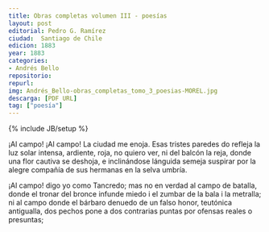 ```yaml
---
title: Obras completas volumen III - poesías
layout: post
editorial: Pedro G. Ramírez
ciudad:  Santiago de Chile
edicion: 1883
year: 1883
categories: 
- Andrés Bello
repositorio: 
repurl: 
img: Andrés_Bello-obras_completas_tomo_3_poesias-MOREL.jpg
descarga: [PDF URL]
tag: ["poesía"]
---
```

{% include JB/setup %}

¡Al campo! ¡Al campo! La ciudad me enoja.
Esas tristes paredes do refleja
la luz solar intensa, ardiente, roja,
no quiero ver, ni del balcón la reja,
donde una flor cautiva se deshoja,
e inclinándose lánguida semeja
suspirar por la alegre compañía
de sus hermanas en la selva umbría.

¡Al campo! digo yo como Tancredo;
mas no en verdad al campo de batalla,
donde el tronar del bronce infunde miedo
i el zumbar de la bala i la metralla;
ni al campo donde el bárbaro denuedo
de un falso honor, teutónica antigualla,
dos pechos pone a dos contrarias puntas
por ofensas reales o presuntas;
